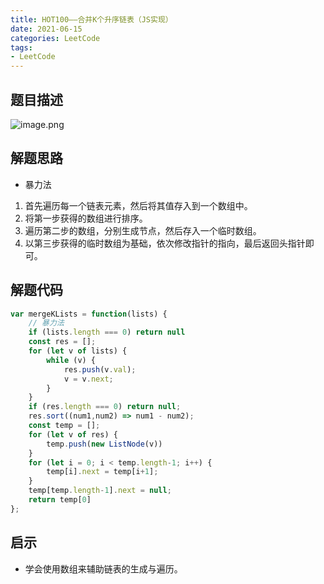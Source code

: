 ```yaml
---
title: HOT100——合并K个升序链表（JS实现）
date: 2021-06-15
categories: LeetCode
tags: 
- LeetCode
---
```


## 题目描述
![image.png](https://img-blog.csdnimg.cn/img_convert/319a49c3742d1a12fdd64647f270f1a5.png)

## 解题思路
* 暴力法
1. 首先遍历每一个链表元素，然后将其值存入到一个数组中。
2. 将第一步获得的数组进行排序。
3. 遍历第二步的数组，分别生成节点，然后存入一个临时数组。
4. 以第三步获得的临时数组为基础，依次修改指针的指向，最后返回头指针即可。

## 解题代码
```js
var mergeKLists = function(lists) {
    // 暴力法
    if (lists.length === 0) return null
    const res = [];
    for (let v of lists) {
        while (v) {
            res.push(v.val);
            v = v.next;
        }
    }
    if (res.length === 0) return null;
    res.sort((num1,num2) => num1 - num2);
    const temp = [];
    for (let v of res) {
        temp.push(new ListNode(v))
    }
    for (let i = 0; i < temp.length-1; i++) {
        temp[i].next = temp[i+1];
    }
    temp[temp.length-1].next = null;
    return temp[0]
};
```

## 启示
* 学会使用数组来辅助链表的生成与遍历。
